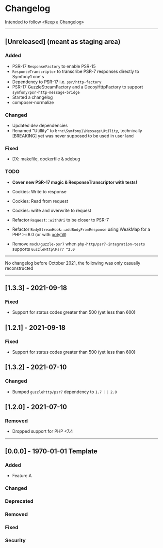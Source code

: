Changelog
=========

Intended to follow [«Keep a Changelog»](https://keepachangelog.com/en/)

----

## [Unreleased] (meant as staging area)

### Added

- PSR-17 `ResponseFactory` to enable PSR-15
- `ResponseTranscriptor` to transcribe PSR-7 responses directly to Symfony1 one's
- Dependency to PSR-17 i.e. `psr/http-factory`
- PSR-17 GuzzleStreamFactory and a DecoyHttpFactory to support `symfony/psr-http-message-bridge`
- Started a changelog
- composer-normalize

### Changed

- Updated dev dependencies
- Renamed "Utillity" to `brnc\Symfony1\Message\Utility`, technically [BREAKING] yet was never supposed to be used in user land

### Fixed

- DX: makefile, dockerfile & xdebug

### TODO

- **Cover new PSR-17 magic & ResponseTranscriptor with tests!**

- Cookies: Write to response
- Cookies: Read from request
- Cookies: write and overwrite to request
- Refactor `Request::withUri` to be closer to PSR-7
- Refactor `BodyStreamHook::addBodyFromResponse` using WeakMap for a PHP >=8.0 (or with [polyfill](https://github.com/BenMorel/weakmap-polyfill))
- Remove `mock/guzzle-psr7` when `php-http/psr7-integration-tests` supports `GuzzleHttp\Psr7 ^2.0`

----
No changelog before October 2021, the following was only casually reconstructed

----

## [1.3.3] - 2021-09-18

### Fixed

- Support for status codes greater than 500 (yet less than 600)

## [1.2.1] - 2021-09-18

### Fixed

- Support for status codes greater than 500 (yet less than 600)

## [1.3.2] - 2021-07-10

### Changed

- Bumped `guzzlehttp/psr7` dependency to `1.7 || 2.0`

## [1.2.0] - 2021-07-10

### Removed

- Dropped support for PHP <7.4

----

## [0.0.0] - 1970-01-01 Template

### Added

- Feature A

### Changed

### Deprecated

### Removed

### Fixed

### Security
